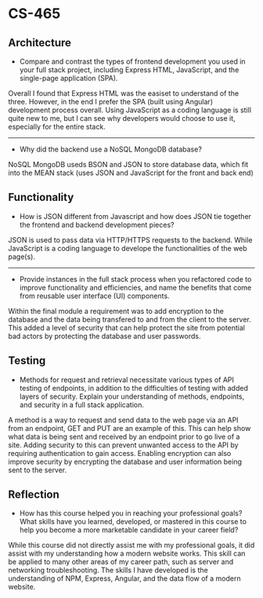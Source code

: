 # CS-465


## Architecture

- Compare and contrast the types of frontend development you used in your full stack project, including Express HTML, JavaScript, and the single-page application (SPA).

Overall I found that Express HTML was the easiset to understand of the three. However, in the end I prefer the SPA (built using Angular) development process overall. Using JavaScript as a coding language is still quite new to me, but I can see why developers would choose to use it, especially for the entire stack.

***

- Why did the backend use a NoSQL MongoDB database?

NoSQL MongoDB useds BSON and JSON to store database data, which fit into the MEAN stack (uses JSON and JavaScript for the front and back end)

## Functionality

- How is JSON different from Javascript and how does JSON tie together the frontend and backend development pieces?

JSON is used to pass data via HTTP/HTTPS requests to the backend. While JavaScript is a coding language to develope the functionalities of the web page(s).

***

- Provide instances in the full stack process when you refactored code to improve functionality and efficiencies, and name the benefits that come from reusable user interface (UI) components.

Within the final module a requirement was to add encryption to the database and the data being transfered to and from the client to the server. This added a level of security that can help protect the site from potential bad actors by protecting the database and user passwords.

## Testing

- Methods for request and retrieval necessitate various types of API testing of endpoints, in addition to the difficulties of testing with added layers of security. Explain your understanding of methods, endpoints, and security in a full stack application.

A method is a way to request and send data to the web page via an API from an endpoint, GET and PUT are an example of this. This can help show what data is being sent and received by an endpoint prior to go live of a site. Adding security to this can prevent unwanted access to the API by requiring authentication to gain access. Enabling encryption can also improve security by encrypting the database and user information being sent to the server.

## Reflection

- How has this course helped you in reaching your professional goals? What skills have you learned, developed, or mastered in this course to help you become a more marketable candidate in your career field?

While this course did not directly assist me with my professional goals, it did assist with my understanding how a modern website works. This skill can be applied to many other areas of my career path, such as server and networking troubleshooting. The skills I have developed is the understanding of NPM, Express, Angular, and the data flow of a modern website.
